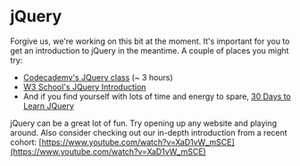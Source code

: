 # jQuery

Forgive us, we're working on this bit at the moment. It's important for you to get an introduction to jQuery in the meantime. A couple of places you might try:

- [Codecademy's JQuery class](https://www.codecademy.com/learn/jquery) (~ 3 hours)
- [W3 School's JQuery Introduction](http://www.w3schools.com/jquery/jquery_intro.asp)
- And if you find yourself with lots of time and energy to spare, [30 Days to Learn JQuery](https://code.tutsplus.com/courses/30-days-to-learn-jquery)

jQuery can be a great lot of fun. Try opening up any website and playing around. Also consider checking out our in-depth introduction from a recent cohort: [https://www.youtube.com/watch?v=XaD1vW_mSCE](https://www.youtube.com/watch?v=XaD1vW_mSCE)